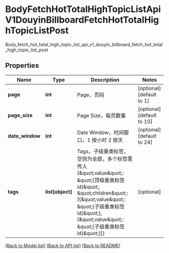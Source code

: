 # BodyFetchHotTotalHighTopicListApiV1DouyinBillboardFetchHotTotalHighTopicListPost

Body_fetch_hot_total_high_topic_list_api_v1_douyin_billboard_fetch_hot_total_high_topic_list_post
## Properties
Name | Type | Description | Notes
------------ | ------------- | ------------- | -------------
**page** | **int** | Page，页码 | [optional] [default to 1]
**page_size** | **int** | Page Size，每页数量 | [optional] [default to 10]
**date_window** | **int** | Date Window，时间窗口，1 按小时 2 按天 | [optional] [default to 24]
**tags** | **list[object]** | Tags，子级垂类标签，空则为全部，多个标签需传入{\&quot;value\&quot;: \&quot;{顶级垂类标签id}\&quot;, \&quot;children\&quot;: [{\&quot;value\&quot;: \&quot;{子级垂类标签id}\&quot;}, {\&quot;value\&quot;: \&quot;{子级垂类标签id}\&quot;}]} | [optional] 

[[Back to Model list]](../README.md#documentation-for-models) [[Back to API list]](../README.md#documentation-for-api-endpoints) [[Back to README]](../README.md)



